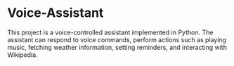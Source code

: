 # Voice-Assistant
This project is a voice-controlled assistant implemented in Python. The assistant can respond to voice commands, perform actions such as playing music, fetching weather information, setting reminders, and interacting with Wikipedia.
